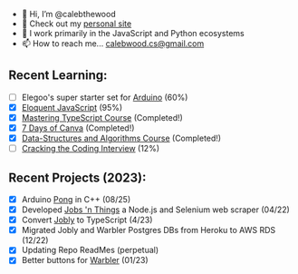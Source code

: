 - 👋 Hi, I’m @calebthewood
- 👀 Check out my [personal site](https://www.calebwood.dev/)
- 🥞 I work primarily in the JavaScript and Python ecosystems
- 📫 How to reach me... calebwood.cs@gmail.com

## Recent Learning:
- [ ] Elegoo's super starter set for [Arduino](https://github.com/calebthewood/arduino) (60%)
- [x] [Eloquent JavaScript](https://github.com/calebthewood/eloquentJS) (95%)
- [x] [Mastering TypeScript Course](https://github.com/calebthewood/TypeScriptCourse) (Completed!)
- [x] [7 Days of Canva](https://github.com/calebthewood/canva-series) (Completed!)
- [x] [Data-Structures and Algorithms Course](https://github.com/calebthewood/dsa-javascript/tree/main/JS-MasterClass) (Completed!)
- [ ] [Cracking the Coding Interview](https://github.com/calebthewood/dsa-javascript/tree/main/CTCI-Questions) (12%)

## Recent Projects (2023):
- [x] Arduino [Pong](https://github.com/calebthewood/Arduino/tree/main/pong) in C++ (08/25)
- [x] Developed [Jobs 'n Things](https://github.com/calebthewood/jobs-n-things) a Node.js and Selenium web scraper (04/22)
- [x] Convert [Jobly](https://github.com/calebthewood/jobly-frontend) to TypeScript (4/23)
- [x] Migrated Jobly and Warbler Postgres DBs from Heroku to AWS RDS (12/22)
- [x] Updating Repo ReadMes (perpetual)
- [x] Better buttons for [Warbler](https://github.com/calebthewood/flask-warbler) (01/23)

<!---
calebthewood/calebthewood is a ✨ special ✨ repository because its `README.md` (this file) appears on your GitHub profile.
You can click the Preview link to take a look at your changes.
--->
